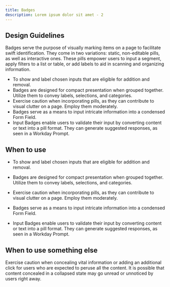 ```yaml
---
title: Badges
description: Lorem ipsum dolor sit amet - 2
---
```

## Design Guidelines

Badges serve the purpose of visually marking items on a page to facilitate swift identification. They come in two variations: static, non-editable pills, as well as interactive ones. These pills empower users to input a segment, apply filters to a list or table, or add labels to aid in scanning and organizing information.

* To show and label chosen inputs that are eligible for addition and removal.
* Badges are designed for compact presentation when grouped together. Utilize them to convey labels, selections, and categories.
* Exercise caution when incorporating pills, as they can contribute to visual clutter on a page. Employ them moderately.
* Badges serve as a means to input intricate information into a condensed Form Field.
* Input Badges enable users to validate their input by converting content or text into a pill format. They can generate suggested responses, as seen in a Workday Prompt.

## When to use

* To show and label chosen inputs that are eligible for addition and removal.


* Badges are designed for compact presentation when grouped together. Utilize them to convey labels, selections, and categories.
* Exercise caution when incorporating pills, as they can contribute to visual clutter on a page. Employ them moderately.
* Badges serve as a means to input intricate information into a condensed Form Field.
* Input Badges enable users to validate their input by converting content or text into a pill format. They can generate suggested responses, as seen in a Workday Prompt.

## When to use something else

Exercise caution when concealing vital information or adding an additional click for users who are expected to peruse all the content. It is possible that content concealed in a collapsed state may go unread or unnoticed by users right away.